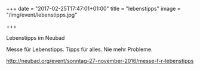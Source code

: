 +++
date = "2017-02-25T17:47:01+01:00"
title = "lebenstipps"
image = "/img/event/lebenstipps.jpg"

+++

Lebenstipps im Neubad

Messe für Lebenstipps. Tipps für alles. Nie mehr Probleme.

http://neubad.org/event/sonntag-27-november-2016/messe-f-r-lebenstipps
